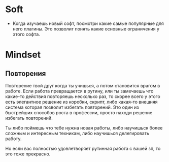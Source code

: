 # Soft

* Когда изучаешь новый софт, посмотри какие самые популярные для него плагины. Это позволит понять какие основные ограничения у этого софта.

# Mindset
## Повторения

Повторение твой друг когда ты учишься, а потом становится врагом в работе. Если работа превращается в рутину, или ты замечаешь что какие-то действия повторяешь несколько раз, то скорее всего у этого есть элегантное решение из коробки, скрипт, либо какая-то внешняя система которая позволит избегать повторений. Это один из быстрейших способов роста в профессии, просто находи решение избегать повторений.

Ты либо поймешь что тебе нужна новая работы, либо научишься более сложным и интересным техникам, либо научишься делегировать работу.

Но если вас полностью удовлетворяет рутинная работа с вашей зп, то это тоже прекрасно.